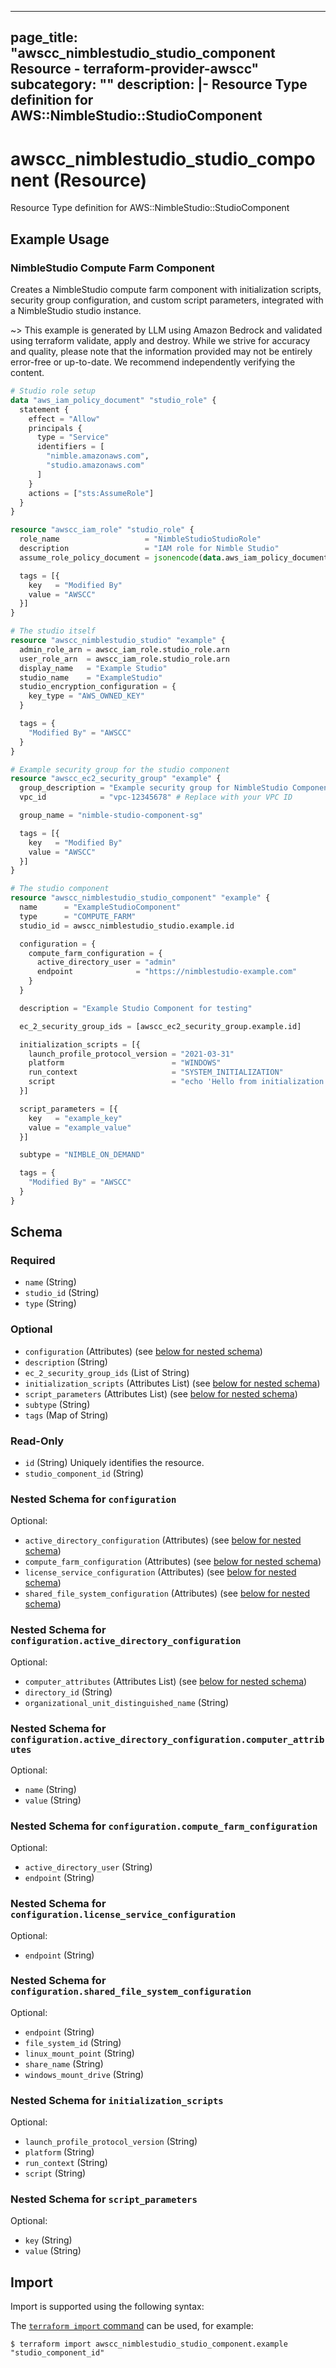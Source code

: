 
---
page_title: "awscc_nimblestudio_studio_component Resource - terraform-provider-awscc"
subcategory: ""
description: |-
  Resource Type definition for AWS::NimbleStudio::StudioComponent
---

# awscc_nimblestudio_studio_component (Resource)

Resource Type definition for AWS::NimbleStudio::StudioComponent

## Example Usage

### NimbleStudio Compute Farm Component

Creates a NimbleStudio compute farm component with initialization scripts, security group configuration, and custom script parameters, integrated with a NimbleStudio studio instance.

~> This example is generated by LLM using Amazon Bedrock and validated using terraform validate, apply and destroy. While we strive for accuracy and quality, please note that the information provided may not be entirely error-free or up-to-date. We recommend independently verifying the content.

```terraform
# Studio role setup
data "aws_iam_policy_document" "studio_role" {
  statement {
    effect = "Allow"
    principals {
      type = "Service"
      identifiers = [
        "nimble.amazonaws.com",
        "studio.amazonaws.com"
      ]
    }
    actions = ["sts:AssumeRole"]
  }
}

resource "awscc_iam_role" "studio_role" {
  role_name                   = "NimbleStudioStudioRole"
  description                 = "IAM role for Nimble Studio"
  assume_role_policy_document = jsonencode(data.aws_iam_policy_document.studio_role.json)

  tags = [{
    key   = "Modified By"
    value = "AWSCC"
  }]
}

# The studio itself
resource "awscc_nimblestudio_studio" "example" {
  admin_role_arn = awscc_iam_role.studio_role.arn
  user_role_arn  = awscc_iam_role.studio_role.arn
  display_name   = "Example Studio"
  studio_name    = "ExampleStudio"
  studio_encryption_configuration = {
    key_type = "AWS_OWNED_KEY"
  }

  tags = {
    "Modified By" = "AWSCC"
  }
}

# Example security group for the studio component
resource "awscc_ec2_security_group" "example" {
  group_description = "Example security group for NimbleStudio Component"
  vpc_id            = "vpc-12345678" # Replace with your VPC ID

  group_name = "nimble-studio-component-sg"

  tags = [{
    key   = "Modified By"
    value = "AWSCC"
  }]
}

# The studio component
resource "awscc_nimblestudio_studio_component" "example" {
  name      = "ExampleStudioComponent"
  type      = "COMPUTE_FARM"
  studio_id = awscc_nimblestudio_studio.example.id

  configuration = {
    compute_farm_configuration = {
      active_directory_user = "admin"
      endpoint              = "https://nimblestudio-example.com"
    }
  }

  description = "Example Studio Component for testing"

  ec_2_security_group_ids = [awscc_ec2_security_group.example.id]

  initialization_scripts = [{
    launch_profile_protocol_version = "2021-03-31"
    platform                        = "WINDOWS"
    run_context                     = "SYSTEM_INITIALIZATION"
    script                          = "echo 'Hello from initialization script'"
  }]

  script_parameters = [{
    key   = "example_key"
    value = "example_value"
  }]

  subtype = "NIMBLE_ON_DEMAND"

  tags = {
    "Modified By" = "AWSCC"
  }
}
```

<!-- schema generated by tfplugindocs -->
## Schema

### Required

- `name` (String)
- `studio_id` (String)
- `type` (String)

### Optional

- `configuration` (Attributes) (see [below for nested schema](#nestedatt--configuration))
- `description` (String)
- `ec_2_security_group_ids` (List of String)
- `initialization_scripts` (Attributes List) (see [below for nested schema](#nestedatt--initialization_scripts))
- `script_parameters` (Attributes List) (see [below for nested schema](#nestedatt--script_parameters))
- `subtype` (String)
- `tags` (Map of String)

### Read-Only

- `id` (String) Uniquely identifies the resource.
- `studio_component_id` (String)

<a id="nestedatt--configuration"></a>
### Nested Schema for `configuration`

Optional:

- `active_directory_configuration` (Attributes) (see [below for nested schema](#nestedatt--configuration--active_directory_configuration))
- `compute_farm_configuration` (Attributes) (see [below for nested schema](#nestedatt--configuration--compute_farm_configuration))
- `license_service_configuration` (Attributes) (see [below for nested schema](#nestedatt--configuration--license_service_configuration))
- `shared_file_system_configuration` (Attributes) (see [below for nested schema](#nestedatt--configuration--shared_file_system_configuration))

<a id="nestedatt--configuration--active_directory_configuration"></a>
### Nested Schema for `configuration.active_directory_configuration`

Optional:

- `computer_attributes` (Attributes List) (see [below for nested schema](#nestedatt--configuration--active_directory_configuration--computer_attributes))
- `directory_id` (String)
- `organizational_unit_distinguished_name` (String)

<a id="nestedatt--configuration--active_directory_configuration--computer_attributes"></a>
### Nested Schema for `configuration.active_directory_configuration.computer_attributes`

Optional:

- `name` (String)
- `value` (String)



<a id="nestedatt--configuration--compute_farm_configuration"></a>
### Nested Schema for `configuration.compute_farm_configuration`

Optional:

- `active_directory_user` (String)
- `endpoint` (String)


<a id="nestedatt--configuration--license_service_configuration"></a>
### Nested Schema for `configuration.license_service_configuration`

Optional:

- `endpoint` (String)


<a id="nestedatt--configuration--shared_file_system_configuration"></a>
### Nested Schema for `configuration.shared_file_system_configuration`

Optional:

- `endpoint` (String)
- `file_system_id` (String)
- `linux_mount_point` (String)
- `share_name` (String)
- `windows_mount_drive` (String)



<a id="nestedatt--initialization_scripts"></a>
### Nested Schema for `initialization_scripts`

Optional:

- `launch_profile_protocol_version` (String)
- `platform` (String)
- `run_context` (String)
- `script` (String)


<a id="nestedatt--script_parameters"></a>
### Nested Schema for `script_parameters`

Optional:

- `key` (String)
- `value` (String)

## Import

Import is supported using the following syntax:

The [`terraform import` command](https://developer.hashicorp.com/terraform/cli/commands/import) can be used, for example:

```shell
$ terraform import awscc_nimblestudio_studio_component.example "studio_component_id"
```

